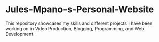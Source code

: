 # Jules-Mpano-s-Personal-Website
This repository showcases my skills and different projects I have been working on in Video Production, Blogging, Programming, and Web Development
